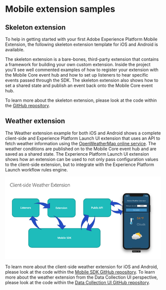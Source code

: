 # Mobile extension samples

## Skeleton extension

To help in getting started with your first Adobe Experience Platform Mobile Extension, the following skeleton extension template for iOS and Android is available.

The skeleton extension is a bare-bones, third-party extension that contains a framework for building your own custom extension. Inside the project you'll see well commented examples of how to register your extension with the Mobile Core event hub and how to set up listeners to hear specific events passed through the SDK. The skeleton extension also shows how to set a shared state and publish an event back onto the Mobile Core event hub.

To learn more about the skeleton extension, please look at the code within the [GitHub repository](https://github.com/Adobe-Marketing-Cloud/acp-mobile-extension).

## Weather extension

The Weather extension example for both iOS and Android shows a complete client-side and Experience Platform Launch UI extension that uses an API to fetch weather information using the [OpenWeatherMap online service](https://openweathermap.org/). The weather conditions are published on to the Mobile Core event hub and are saved as a shared state. The Experience Platform Launch UI extension shows how an extension can be used to not only pass configuration values to the client-side extension, but to integrate with the Experience Platform Launch workflow rules engine.

![](./assets/mobile-extension-samples/weather-extension.png)

To learn more about the client-side weather extension for iOS and Android, please look at the code within the [Mobile SDK GitHub repository](https://github.com/Adobe-Marketing-Cloud/acp-sdks/tree/weather-example). To learn more about the weather extension from the Data Collection UI perspective, please look at the code within the [Data Collection UI GitHub repository](https://github.com/adobe/reactor-mobile-examples).
